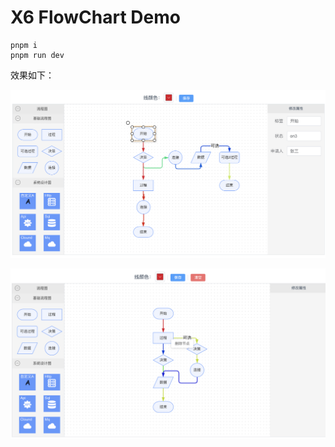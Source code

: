 # X6 FlowChart Demo

``` shell
pnpm i
pnpm run dev
```

效果如下：

![运行效果图](./public/demo.png)

![添加删除功能](./public/demo2.png)